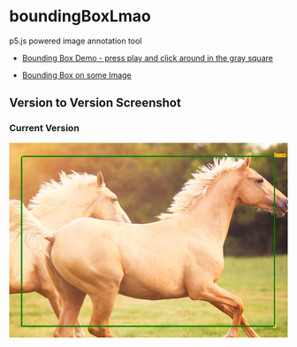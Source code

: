 # boundingBoxLmao
p5.js powered image annotation tool

* [Bounding Box Demo - press play and click around in the gray square](https://editor.p5js.org/hamza.ryzvy/sketches/sGSK2Bgly)

* [Bounding Box on some Image](https://editor.p5js.org/hamza.ryzvy/sketches/UhYIE21ye)
## Version to Version Screenshot
### Current Version
![screenshot](horsebbscrrenshot.PNG)
